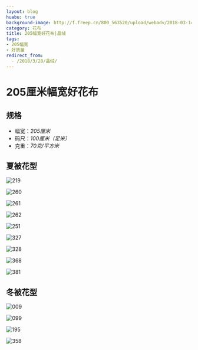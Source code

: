 ```yaml
---
layout: blog
huabu: true
background-image: http://f.freep.cn/800_563520/upload/webadv/2018-03-14/782cbced18d9452a937b511677cacb37.jpg
category: 花布
title: 205幅宽好花布|晶绒
tags:
- 205幅宽
- 好质量
redirect_from:
  - /2018/3/28/晶绒/
---
```

# 205厘米幅宽好花布

## 规格
- 幅宽：*205厘米*
- 码尺：*100厘米（足米）*
- 克重：*70克/平方米*

## 夏被花型

![219](http://ww2.sinaimg.cn/large/0060lm7Tly1fprdahutl6j31ao0hsdhg.jpg)

![260](http://ww3.sinaimg.cn/large/0060lm7Tly1fprdaxpty1j31ea0ny0u5.jpg)

![261](http://ww2.sinaimg.cn/large/0060lm7Tly1fprdbe0zygj31ge0mydi6.jpg)

![262](http://ww2.sinaimg.cn/large/0060lm7Tly1fprdbr0zu4j31cc0ow0u9.jpg)

![251](http://ww2.sinaimg.cn/large/0060lm7Tly1fprdc81sjmj31f00hs10z.jpg)

![327](http://ww2.sinaimg.cn/large/0060lm7Tly1fprdclb31qj31kw0ebn42.jpg)

![328](http://ww1.sinaimg.cn/large/0060lm7Tly1fprdcyjtmxj31kw0ebdm1.jpg)

![368](http://ww4.sinaimg.cn/large/0060lm7Tly1fprddd8u3yj31kw0em46j.jpg)

<!--![380](http://ww2.sinaimg.cn/large/0060lm7Tly1fprddsrw3aj31kw0emjzt.jpg)-->

![381](http://ww4.sinaimg.cn/large/0060lm7Tly1fprded6prdj31kw0emanv.jpg)

## 冬被花型

![009](http://ww2.sinaimg.cn/large/0060lm7Tly1fprctl76qyj31ed0hsdmw.jpg)

<!--![090](http://ww1.sinaimg.cn/large/0060lm7Tly1fprcw3lkb0j31ed0hswm4.jpg)-->

![099](http://ww3.sinaimg.cn/large/0060lm7Tly1fptgfaukiij315m0hs7a2.jpg)

<!--![139](http://ww4.sinaimg.cn/large/0060lm7Tly1fprcwqcvloj31hc0deadi.jpg)-->

<!--![193](http://ww2.sinaimg.cn/large/0060lm7Tly1fprcy056dlj30zk0eon4t.jpg)-->

![195](http://ww2.sinaimg.cn/large/0060lm7Tly1fptggb2eulj319k0fywie.jpg)

<!--![341](http://ww1.sinaimg.cn/large/0060lm7Tly1fprcyr1985j30oa06u40k.jpg)-->

<!--![346](http://ww1.sinaimg.cn/large/0060lm7Tly1fptgjty7dij30oa0btaav.jpg)-->

<!--![351](http://ww1.sinaimg.cn/large/0060lm7Tly1fptgl55bpqj30s10aj0yc.jpg)-->

![358](http://ww4.sinaimg.cn/large/0060lm7Tly1fprcz9womsj31730e8ngc.jpg)
